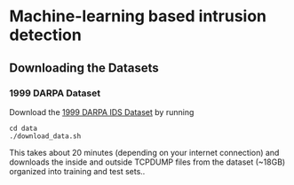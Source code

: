 # Machine-learning based intrusion detection

## Downloading the Datasets

### 1999 DARPA Dataset
Download the [1999 DARPA IDS Dataset]() by running

```
cd data
./download_data.sh
```
This takes about 20 minutes (depending on your internet connection) and
downloads the inside and outside TCPDUMP files from the dataset (~18GB)
organized into training and test sets..

